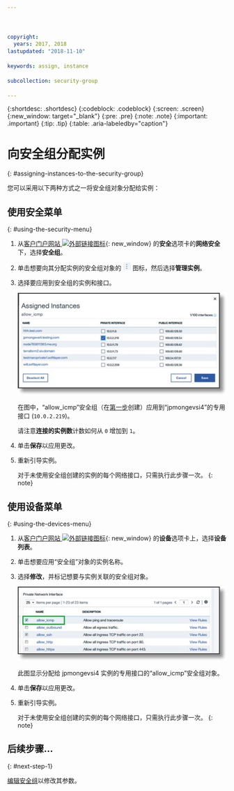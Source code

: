```yaml
---



copyright:
  years: 2017, 2018
lastupdated: "2018-11-10"

keywords: assign, instance

subcollection: security-group

---
```


{:shortdesc: .shortdesc}
{:codeblock: .codeblock}
{:screen: .screen}
{:new_window: target="_blank"}
{:pre: .pre}
{:note: .note}
{:important: .important}
{:tip: .tip}
{:table: .aria-labeledby="caption"}

# 向安全组分配实例
{: #assigning-instances-to-the-security-group}

您可以采用以下两种方式之一将安全组对象分配给实例：

## 使用安全菜单
{: #using-the-security-menu}

1. 从[客户门户网站 ![外部链接图标](../../icons/launch-glyph.svg "外部链接图标")](https://cloud.ibm.com/classic){: new_window} 的**安全**选项卡的**网络安全**下，选择**安全组**。
2. 单击想要向其分配实例的安全组对象的 ![“更多”图标](./images/more_icon.jpg) 图标，然后选择**管理实例**。
3. 选择要应用到安全组的实例和接口。

	![安全菜单实例](./images/security_assign.jpg)

	在图中，“allow_icmp”安全组（在[第一步](/docs/infrastructure/security-groups?topic=security-groups-creating-a-security-group)创建）应用到“jpmongevsi4”的专用接口 (`10.0.2.219`)。

	请注意**连接的实例数**计数如何从 `0` 增加到 `1`。

4. 单击**保存**以应用更改。

5. 重新引导实例。

	对于未使用安全组创建的实例的每个网络接口，只需执行此步骤一次。
  {: note}

## 使用设备菜单
{: #using-the-devices-menu}

1. 从[客户门户网站 ![外部链接图标](../../icons/launch-glyph.svg "外部链接图标")](https://cloud.ibm.com/classic){: new_window} 的**设备**选项卡上，选择**设备列表**。

2. 单击想要应用“安全组”对象的实例名称。
3. 选择**修改**，并标记想要与实例关联的安全组对象。

	![设备菜单实例](./images/device_assign.jpg)

	此图显示分配给 jpmongevsi4 实例的专用接口的“allow_icmp”安全组对象。
4. 单击**保存**以应用更改。

5. 重新引导实例。

	对于未使用安全组创建的实例的每个网络接口，只需执行此步骤一次。
  {: note}

## 后续步骤...
{: #next-step-1}

[编辑安全组](/docs/infrastructure/security-groups?topic=security-groups-editing-a-security-group)以修改其参数。  
